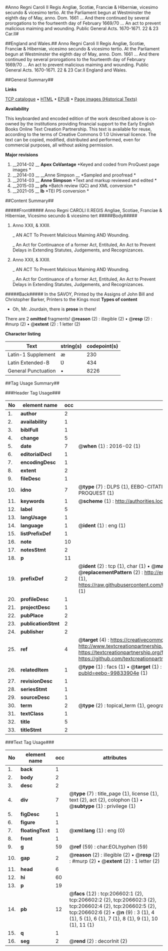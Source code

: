 #Anno Regni Caroli II Regis Angliæ, Scotiæ, Franciæ & Hiberniæ, vicesimo secundo & vicesimo tertio. At the Parliament begun at Westminster the eighth day of May, anno. Dom. 1661 ... And there continued by several prorogations to the fourteenth day of February 1669/70 ... An act to prevent malicious maiming and wounding. Public General Acts. 1670-1671. 22 & 23 Car.II#

##England and Wales.##
Anno Regni Caroli II Regis Angliæ, Scotiæ, Franciæ & Hiberniæ, vicesimo secundo & vicesimo tertio. At the Parliament begun at Westminster the eighth day of May, anno. Dom. 1661 ... And there continued by several prorogations to the fourteenth day of February 1669/70 ... An act to prevent malicious maiming and wounding.
Public General Acts. 1670-1671. 22 & 23 Car.II
England and Wales.

##General Summary##

**Links**

[TCP catalogue](http://www.ota.ox.ac.uk/tcp/)  • 
[HTML](http://tei.it.ox.ac.uk/tcp/Texts-HTML/free/B21/B21869.html)  • 
[EPUB](http://tei.it.ox.ac.uk/tcp/Texts-EPUB/free/B21/B21869.epub) • 
[Page images (Historical Texts)](https://historicaltexts.jisc.ac.uk/eebo-99833904e)

**Availability**

This keyboarded and encoded edition of the work described above is co-owned by the
    institutions providing financial support to the Early English Books Online Text Creation
    Partnership. This text is available for reuse, according to the terms of  Creative Commons 0 1.0 Universal
    licence. The text can be copied, modified, distributed and performed, even for commercial
    purposes, all without asking permission.

**Major revisions**

1. __2014-02 __ __Apex CoVantage__ *Keyed and coded from ProQuest page images *
1. __2014-03 __ __Anne Simpson __ *Sampled and proofread *
1. __2014-03 __ __Anne Simpson__ *Text and markup reviewed and edited *
1. __2015-03 __ __pfs__ *Batch review (QC) and XML conversion *
1. __2021-05 __ __lb__ *TEI P5 conversion *

##Content Summary##

#####Front#####
 Anno Regni CAROLI II.REGIS Angliae, Scotiae, Franciae & Hiberniae, Vicesimo secundo & vicesimo tert
#####Body#####

1. Anno XXII, & XXIII.

    _ AN ACT To Prevent Malicious Maiming AND Wounding.

    _ An Act for Continuance of a former Act, Entituled, An Act to Prevent Delays in Extending Statutes, Judgements, and Recognizances.

1. Anno XXII, & XXIII.

    _ AN ACT To Prevent Malicious Maiming AND Wounding.

    _ An Act for Continuance of a former Act, Entituled, An Act to Prevent Delays in Extending Statutes, Judgements, and Recognizances.

#####Back#####
In the SAVOY, Printed by the Assigns of John Bill and Christopher Barker, Printers to the Kings most
**Types of content**

  * Oh, Mr. Jourdain, there is **prose** in there!

There are 2 **omitted** fragments! 
 @__reason__ (2) : illegible (2)  •  @__resp__ (2) : #murp (2)  •  @__extent__ (2) : 1 letter (2)

**Character listing**


|Text|string(s)|codepoint(s)|
|---|---|---|
|Latin-1 Supplement|æ|230|
|Latin Extended-B|Ʋ|434|
|General Punctuation|•|8226|

##Tag Usage Summary##

###Header Tag Usage###

|No|element name|occ|attributes|
|---|---|---|---|
|1.|__author__|2||
|2.|__availability__|1||
|3.|__biblFull__|1||
|4.|__change__|5||
|5.|__date__|7| @__when__ (1) : 2016-02 (1)|
|6.|__editorialDecl__|1||
|7.|__encodingDesc__|1||
|8.|__extent__|2||
|9.|__fileDesc__|1||
|10.|__idno__|7| @__type__ (7) : DLPS (1), EEBO-CITATION (1), VID (1), EEBO-PROQUEST (1), STC (2), PROQUEST (1)|
|11.|__keywords__|1| @__scheme__ (1) : http://authorities.loc.gov/ (1)|
|12.|__label__|5||
|13.|__langUsage__|1||
|14.|__language__|1| @__ident__ (1) : eng (1)|
|15.|__listPrefixDef__|1||
|16.|__note__|10||
|17.|__notesStmt__|2||
|18.|__p__|11||
|19.|__prefixDef__|2| @__ident__ (2) : tcp (1), char (1)  •  @__matchPattern__ (2) : ([0-9\-]+):([0-9IVX]+) (1), (.+) (1)  •  @__replacementPattern__ (2) : http://eebo.chadwyck.com/downloadtiff?vid=$1&page=$2 (1), https://raw.githubusercontent.com/textcreationpartnership/Texts/master/tcpchars.xml#$1 (1)|
|20.|__profileDesc__|1||
|21.|__projectDesc__|1||
|22.|__pubPlace__|2||
|23.|__publicationStmt__|2||
|24.|__publisher__|2||
|25.|__ref__|4| @__target__ (4) : https://creativecommons.org/publicdomain/zero/1.0/ (1), http://www.textcreationpartnership.org/docs/. (1), https://textcreationpartnership.org/faq/#faq05 (1), https://github.com/textcreationpartnership (1)|
|26.|__relatedItem__|1| @__type__ (1) : facs (1)  •  @__target__ (1) : https://data.historicaltexts.jisc.ac.uk/view?pubId=eebo-99833904e (1)|
|27.|__revisionDesc__|1||
|28.|__seriesStmt__|1||
|29.|__sourceDesc__|1||
|30.|__term__|2| @__type__ (2) : topical_term (1), geographic_name (1)|
|31.|__textClass__|1||
|32.|__title__|5||
|33.|__titleStmt__|2||


###Text Tag Usage###

|No|element name|occ|attributes|
|---|---|---|---|
|1.|__back__|1||
|2.|__body__|2||
|3.|__desc__|2||
|4.|__div__|7| @__type__ (7) : title_page (1), license (1), text (2), act (2), colophon (1)  •  @__subtype__ (1) : privilege (1)|
|5.|__figDesc__|1||
|6.|__figure__|1||
|7.|__floatingText__|1| @__xml:lang__ (1) : eng (0)|
|8.|__front__|1||
|9.|__g__|59| @__ref__ (59) : char:EOLhyphen (59)|
|10.|__gap__|2| @__reason__ (2) : illegible (2)  •  @__resp__ (2) : #murp (2)  •  @__extent__ (2) : 1 letter (2)|
|11.|__head__|6||
|12.|__hi__|60||
|13.|__p__|19||
|14.|__pb__|12| @__facs__ (12) : tcp:206602:1 (2), tcp:206602:2 (2), tcp:206602:3 (2), tcp:206602:4 (2), tcp:206602:5 (2), tcp:206602:6 (2)  •  @__n__ (9) : 3 (1), 4 (1), 5 (1), 6 (1), 7 (1), 8 (1), 9 (1), 10 (1), 11 (1)|
|15.|__q__|1||
|16.|__seg__|2| @__rend__ (2) : decorInit (2)|
